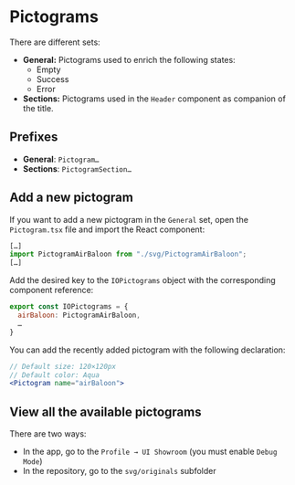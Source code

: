 # Pictograms
There are different sets:
* **General:** Pictograms used to enrich the following states:
  * Empty 
  * Success
  * Error 
* **Sections:** Pictograms used in the `Header` component as companion of the title. 

## Prefixes
- **General**: `Pictogram…`
- **Sections**: `PictogramSection…`

## Add a new pictogram
If you want to add a new pictogram in the `General` set, open the `Pictogram.tsx` file and import the React component:
```jsx
[…]
import PictogramAirBaloon from "./svg/PictogramAirBaloon";
[…]
```
Add the desired key to the `IOPictograms` object with the corresponding component reference:
```jsx
export const IOPictograms = {
  airBaloon: PictogramAirBaloon,
  …
}
```
You can add the recently added pictogram with the following declaration:
```jsx
// Default size: 120×120px
// Default color: Aqua
<Pictogram name="airBaloon">
```

## View all the available pictograms
There are two ways:
- In the app, go to the `Profile → UI Showroom` (you must enable `Debug Mode`)
- In the repository, go to the `svg/originals` subfolder

